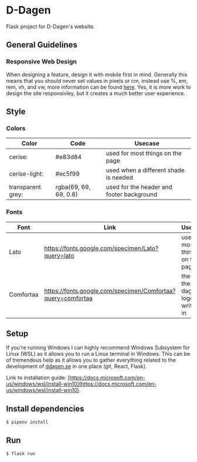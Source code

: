 # D-Dagen
Flask project for D-Dagen's website.

## General Guidelines

### Responsive Web Design
When designing a feature, design it with mobile first in mind.
Generally this means that you should never set values in pixels or cm, instead use %, em, rem, vh, and vw, more information can be found [here](https://www.w3schools.com/CSSref/css_units.asp). Yes, it is more work to design the site responsivley, but it creates a much better user experience.


## Style

### Colors
| Color             | Code                  | Usecase                                   |
| ----------------- | --------------------- | ----------------------------------------- |
| cerise:           | #e83d84               | used for most things on the page          |
| cerise-light:     | #ec5f99               | used when a different shade is needed     |
| transparent grey: | rgba(69, 69, 69, 0.8) | used for the header and footer background |

### Fonts
| Font      | Link                                                        | Usecase                                 |
| --------- | ----------------------------------------------------------- | --------------------------------------- |
| Lato      | https://fonts.google.com/specimen/Lato?query=lato           | used for most things on the page        |
| Comfortaa | https://fonts.google.com/specimen/Comfortaa?query=comfortaa | the font the d-dagen logo is written in |


## Setup
If you're running Windows I can highly recommend Windows Subsystem for Linux (WSL) as
it allows you to run a Linux terminal in Windows. This can be of tremendous help as it allows you to gather everything related to the development of [ddagen.se](https://ddagen.se/) in one place (git, React, Flask).

Link to installation  guide: [https://docs.microsoft.com/en-us/windows/wsl/install-win10](https://docs.microsoft.com/en-us/windows/wsl/install-win10).


## Install dependencies
```
$ pipenv install
```

## Run

```
$ flask run
```
